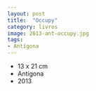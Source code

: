 ```yaml
---
layout: post
title:  "Occupy"
category: livros
image: 2013-ant-occupy.jpg
tags:
- Antígona
---
```


- 13 x 21 cm
- Antígona
- 2013

